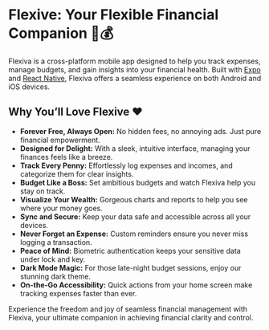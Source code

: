 # Flexive: Your Flexible Financial Companion 📱💰

Flexiva is a cross-platform mobile app designed to help you track expenses, manage budgets, and gain insights into your financial health. Built with [Expo](https://expo.dev) and [React Native](https://reactnative.dev), Flexiva offers a seamless experience on both Android and iOS devices.

## Why You’ll Love Flexive ❤️

- **Forever Free, Always Open:** No hidden fees, no annoying ads. Just pure financial empowerment.
- **Designed for Delight:** With a sleek, intuitive interface, managing your finances feels like a breeze.
- **Track Every Penny:** Effortlessly log expenses and incomes, and categorize them for clear insights.
- **Budget Like a Boss:** Set ambitious budgets and watch Flexiva help you stay on track.
- **Visualize Your Wealth:** Gorgeous charts and reports to help you see where your money goes.
- **Sync and Secure:** Keep your data safe and accessible across all your devices.
- **Never Forget an Expense:** Custom reminders ensure you never miss logging a transaction.
- **Peace of Mind:** Biometric authentication keeps your sensitive data under lock and key.
- **Dark Mode Magic:** For those late-night budget sessions, enjoy our stunning dark theme.
- **On-the-Go Accessibility:** Quick actions from your home screen make tracking expenses faster than ever.

Experience the freedom and joy of seamless financial management with Flexiva, your ultimate companion in achieving financial clarity and control.
